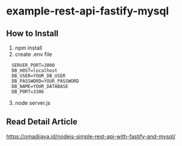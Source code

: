 # example-rest-api-fastify-mysql

## How to Install
1. npm install
2. create .env file
```
  SERVER_PORT=3000
  DB_HOST=localhost
  DB_USER=YOUR_DB_USER
  DB_PASSWORD=YOUR_PASSWORD
  DB_NAME=YOUR_DATABASE
  DB_PORT=3306
```
3. node server.js

## Read Detail Article
https://omadijaya.id/nodejs-simple-rest-api-with-fastify-and-mysql/
